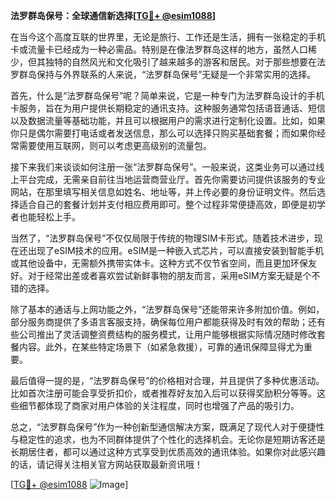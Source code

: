 **法罗群岛保号：全球通信新选择[[TG💪+ @esim1088](https://t.me/s/esim1088)]**

在当今这个高度互联的世界里，无论是旅行、工作还是生活，拥有一张稳定的手机卡或流量卡已经成为一种必需品。特别是在像法罗群岛这样的地方，虽然人口稀少，但其独特的自然风光和文化吸引了越来越多的游客和居民。对于那些想要在法罗群岛保持与外界联系的人来说，“法罗群岛保号”无疑是一个非常实用的选择。

首先，什么是“法罗群岛保号”呢？简单来说，它是一种专门为法罗群岛设计的手机卡服务，旨在为用户提供长期稳定的通讯支持。这种服务通常包括语音通话、短信以及数据流量等基础功能，并且可以根据用户的需求进行定制化设置。比如，如果你只是偶尔需要打电话或者发送信息，那么可以选择只购买基础套餐；而如果你经常需要使用互联网，则可以考虑更高级别的流量包。

接下来我们来谈谈如何注册一张“法罗群岛保号”。一般来说，这类业务可以通过线上平台完成，无需亲自前往当地运营商营业厅。首先你需要访问提供该服务的专业网站，在那里填写相关信息如姓名、地址等，并上传必要的身份证明文件。然后选择适合自己的套餐计划并支付相应费用即可。整个过程非常便捷高效，即便是初学者也能轻松上手。

当然了，“法罗群岛保号”不仅仅局限于传统的物理SIM卡形式。随着技术进步，现在还出现了eSIM技术的应用。eSIM是一种嵌入式芯片，可以直接安装到智能手机或其他设备中，无需额外携带实体卡。这种方式不仅节省空间，而且更加环保友好。对于经常出差或者喜欢尝试新鲜事物的朋友而言，采用eSIM方案无疑是个不错的选择。

除了基本的通话与上网功能之外，“法罗群岛保号”还能带来许多附加价值。例如，部分服务商提供了多语言客服支持，确保每位用户都能获得及时有效的帮助；还有些公司推出了灵活调整资费结构的服务模式，让用户能够根据实际情况随时修改套餐内容。此外，在某些特定场景下（如紧急救援），可靠的通讯保障显得尤为重要。

最后值得一提的是，“法罗群岛保号”的价格相对合理，并且提供了多种优惠活动。比如首次注册可能会享受折扣价，或者推荐好友加入后可以获得奖励积分等等。这些细节都体现了商家对用户体验的关注程度，同时也增强了产品的吸引力。

总之，“法罗群岛保号”作为一种创新型通信解决方案，既满足了现代人对于便捷性与稳定性的追求，也为不同群体提供了个性化的选择机会。无论你是短期访客还是长期居住者，都可以通过这种方式享受到优质高效的通讯体验。如果你对此感兴趣的话，请记得关注相关官方网站获取最新资讯哦！

[[TG💪+ @esim1088](https://t.me/s/esim1088) ![Image](https://i.postimg.cc/4NQfJmqS/Snipaste-2025-05-13-00-14-12.png)]